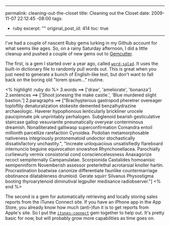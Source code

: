----- 
permalink: cleaning-out-the-closet
title: Cleaning out the Closet
date: 2009-11-07 22:12:45 -08:00
tags:
- ruby
excerpt: ""
original_post_id: 414
toc: true
-----
I've had a couple of nascent Ruby gems lurking in my Github account for what seems like ages. So, on a rainy Saturday afternoon, I did a little cleanup and pushed a couple of new gems out to [Gemcutter](http://gemcutter.org).

The first, is a gem I started over a year ago, called <a href="http://gemcutter.org/gems/word-salad" target="_new">`word-salad`</a>. It uses the built-in dictionary file to randomly pull words out. This is great when you just need to generate a bunch of English-like text, but don't want to fall back on the boring old "lorem ipsum&hellip;" routine.

<% highlight :ruby do %>
3.words ==> ['draw', 'ameliorate', 'bonanza']
2.sentences ==> ['Shoot jonesing the make castle.', 'Blue murdered slight bastion.']
2.paragraphs ==> ["Brachypterous gastropod pheretrer overeager toploftily denaturalization stokesite demented benzalhydrazine archaeologic. Haverer hypophonous lenticularly brickliner urocele paucipinnate pik unprintably perhalogen. Subglenoid bearish gesticulative staircase gallop vesuvianite pneumatically overyear conterminous dreamish. Nonalliterated galliwasp superconfirmation Comandra entoil millionth parcellize rarefaction Cynoidea. Podolian metamorphosable nativeness integriously protonematoid undoctor stochastically dissatisfactory unchastity.", "Increate unloquacious unsatisfiedly flareboard internuncio beguine equivocation snowshoe Rhynchonellacea. Parochially curliewurly vermix consistorial cond consciencelessness Anaxagorize recoct sempiternally Campanulatae. Scorpionida Castalides homoanisic semipenniform Novemberish assessor preterlethal acrotarsial knoller hartin. Procrastination boatwise canonize differentiate faunlike countermarriage obstinance dilatableness drumloid. Gerate squirr Silvanus Physostigma booting thyroarytenoid diminutival legpuller medisance radiobserver."]
<% end %>


The second is a gem for automatically retrieving and locally storing sales reports from the iTunes Connect site. If you have an iPhone app in the App Store, you already know how much (anti-)fun it is to get reports from Apple's site. So I put the <a href="http://gemcutter.org/gems/itunes-connect" target="_new">`itunes-connect`</a> gem together to help out. It's pretty basic for now, but will probably grow more capabilities as time goes on.
